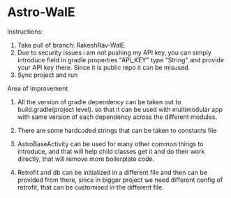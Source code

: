 # Astro-WalE

Instructions:
1. Take pull of branch: RakeshRav-WalE
2. Due to security issues i am not pushing my API key, you can simply introduce field in gradle.properties
   "API_KEY" type "String" and provide your API key there. Since it is public repo it can be misused.
3. Sync project and run


Area of improvement
1. All the version of gradle dependency can be taken out to build.gradle(project level).
   so that it can be used with multimodular app with same version of each dependency across the different modules.

2. There are some hardcoded strings that can be taken to constants file

3. AstroBaseActivity can be used for many other common things to introduce, and that will help child
   classes get it and do their work directly, that will remove more boilerplate code.

3. Retrofit and db can be initialized in a different file and then can be provided from there,
since in bigger project we need different config of retrofit, that can be customised in the different file.
